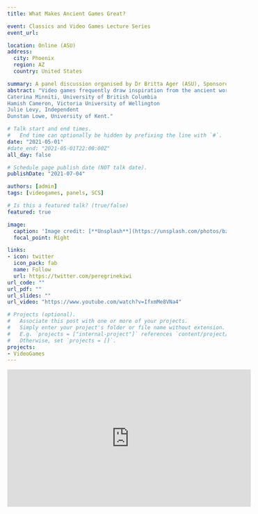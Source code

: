 ```yaml
---
title: What Makes Ancient Games Great?

event: Classics and Video Games Lecture Series
event_url: 

location: Online (ASU)
address:
  city: Phoenix
  region: AZ
  country: United States

summary: A panel discussion organised by Dr Britta Ager (ASU), Sponsored by the Society for Classical Studies
abstract: "Video games frequently draw inspiration from the ancient world: classics like *Kid Icarus*, recent hits like *Hades*, and lesser known gems like *Heaven’s Vault* and *Apotheon*. Why do so many games use ancient culture, what makes a great game, and what games do we wish existed? Join us for a roundtable on the joys of playing with the past.
Caterina Minniti, University of British Columbia
Hamish Cameron, Victoria University of Wellington
Julie Levy, Independent
Dunstan Lowe, University of Kent."

# Talk start and end times.
#   End time can optionally be hidden by prefixing the line with `#`.
date: "2021-05-01"
#date_end: "2021-05-01T22:00:00Z"
all_day: false

# Schedule page publish date (NOT talk date).
publishDate: "2021-07-04"

authors: [admin]
tags: [videogames, panels, SCS]

# Is this a featured talk? (true/false)
featured: true

image:
  caption: 'Image credit: [**Unsplash**](https://unsplash.com/photos/bzdhc5b3Bxs)'
  focal_point: Right

links:
- icon: twitter
  icon_pack: fab
  name: Follow
  url: https://twitter.com/peregrinekiwi
url_code: ""
url_pdf: ""
url_slides: ""
url_video: "https://www.youtube.com/watch?v=IfxmMe8VNa4"

# Projects (optional).
#   Associate this post with one or more of your projects.
#   Simply enter your project's folder or file name without extension.
#   E.g. `projects = ["internal-project"]` references `content/project/deep-learning/index.md`.
#   Otherwise, set `projects = []`.
projects:
- VideoGames
---
```

<iframe width="560" height="315" src="https://www.youtube.com/embed/IfxmMe8VNa4" title="YouTube video player" frameborder="0" allow="accelerometer; autoplay; clipboard-write; encrypted-media; gyroscope; picture-in-picture" allowfullscreen></iframe>
